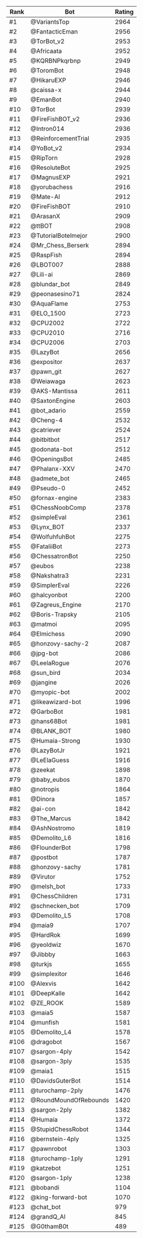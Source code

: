 Rank|Bot|Rating
---|---|---
#1|@VariantsTop|2964
#2|@FantacticEman|2956
#3|@TorBot_v2|2953
#4|@Africaata|2952
#5|@KQRBNPkqrbnp|2949
#6|@ToromBot|2948
#7|@HikaruEXP|2946
#8|@caissa-x|2944
#9|@EmanBot|2940
#10|@TorBot|2939
#11|@FireFishBOT_v2|2936
#12|@Intron014|2936
#13|@ReinforcementTrial|2935
#14|@YoBot_v2|2934
#15|@RipTorn|2928
#16|@ResoluteBot|2925
#17|@MagnusEXP|2921
#18|@yorubachess|2916
#19|@Mate-AI|2912
#20|@FireFishBOT|2910
#21|@ArasanX|2909
#22|@ttBOT|2908
#23|@TutorialBotelmejor|2900
#24|@Mr_Chess_Berserk|2894
#25|@RaspFish|2894
#26|@LBOT007|2888
#27|@Lili-ai|2869
#28|@blundar_bot|2849
#29|@peonasesino71|2824
#30|@AquaFlame|2753
#31|@ELO_1500|2723
#32|@CPU2002|2722
#33|@CPU2010|2716
#34|@CPU2006|2703
#35|@LazyBot|2656
#36|@expositor|2637
#37|@pawn_git|2627
#38|@Weiawaga|2623
#39|@AKS-Mantissa|2611
#40|@SaxtonEngine|2603
#41|@bot_adario|2559
#42|@Cheng-4|2532
#43|@catriever|2524
#44|@bitbitbot|2517
#45|@odonata-bot|2512
#46|@OpeningsBot|2485
#47|@Phalanx-XXV|2470
#48|@admete_bot|2465
#49|@Pseudo-0|2452
#50|@fornax-engine|2383
#51|@ChessNoobComp|2378
#52|@simpleEval|2361
#53|@Lynx_BOT|2337
#54|@WolfuhfuhBot|2275
#55|@FataliiBot|2273
#56|@ChessatronBot|2250
#57|@eubos|2238
#58|@Nakshatra3|2231
#59|@SimplerEval|2226
#60|@halcyonbot|2200
#61|@Zagreus_Engine|2170
#62|@Boris-Trapsky|2105
#63|@matmoi|2095
#64|@Elmichess|2090
#65|@honzovy-sachy-2|2087
#66|@jpg-bot|2086
#67|@LeelaRogue|2076
#68|@sun_bird|2034
#69|@jangine|2026
#70|@myopic-bot|2002
#71|@likeawizard-bot|1996
#72|@GarboBot|1981
#73|@hans68Bot|1981
#74|@BLANK_BOT|1980
#75|@Humaia-Strong|1930
#76|@LazyBotJr|1921
#77|@LeElaGuess|1916
#78|@zeekat|1898
#79|@baby_eubos|1870
#80|@notropis|1864
#81|@Dinora|1857
#82|@ai-con|1842
#83|@The_Marcus|1842
#84|@AshNostromo|1819
#85|@Demolito_L6|1816
#86|@FlounderBot|1798
#87|@postbot|1787
#88|@honzovy-sachy|1781
#89|@Virutor|1752
#90|@melsh_bot|1733
#91|@ChessChildren|1731
#92|@schnecken_bot|1709
#93|@Demolito_L5|1708
#94|@maia9|1707
#95|@HardRok|1699
#96|@yeoldwiz|1670
#97|@Jibbby|1663
#98|@turkjs|1655
#99|@simplexitor|1646
#100|@Alexvis|1642
#101|@DeepKalle|1642
#102|@ZE_ROOK|1589
#103|@maia5|1587
#104|@munfish|1581
#105|@Demolito_L4|1578
#106|@dragobot|1567
#107|@sargon-4ply|1542
#108|@sargon-3ply|1535
#109|@maia1|1515
#110|@DavidsGuterBot|1514
#111|@turochamp-2ply|1476
#112|@RoundMoundOfRebounds|1420
#113|@sargon-2ply|1382
#114|@Humaia|1372
#115|@StupidChessRobot|1344
#116|@bernstein-4ply|1325
#117|@pawnrobot|1303
#118|@turochamp-1ply|1291
#119|@katzebot|1251
#120|@sargon-1ply|1238
#121|@bobandi|1104
#122|@king-forward-bot|1070
#123|@chat_bot|979
#124|@grandQ_AI|845
#125|@G0thamB0t|489
